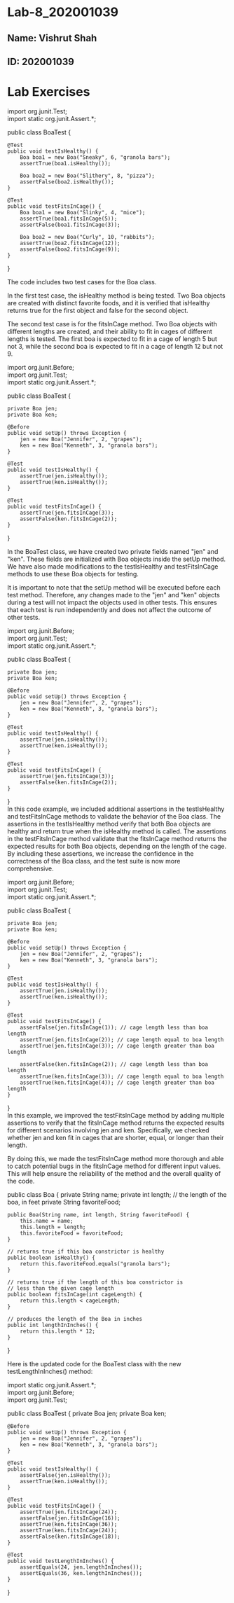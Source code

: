 # Lab-8_202001039


## Name: Vishrut Shah
## ID: 202001039

# Lab Exercises
import org.junit.Test;  
import static org.junit.Assert.*;  

public class BoaTest {
   
    @Test
    public void testIsHealthy() {
        Boa boa1 = new Boa("Sneaky", 6, "granola bars");
        assertTrue(boa1.isHealthy());
       
        Boa boa2 = new Boa("Slithery", 8, "pizza");
        assertFalse(boa2.isHealthy());
    }
   
    @Test
    public void testFitsInCage() {
        Boa boa1 = new Boa("Slinky", 4, "mice");
        assertTrue(boa1.fitsInCage(5));
        assertFalse(boa1.fitsInCage(3));
       
        Boa boa2 = new Boa("Curly", 10, "rabbits");
        assertTrue(boa2.fitsInCage(12));
        assertFalse(boa2.fitsInCage(9));
    }
}  


The code includes two test cases for the Boa class.

In the first test case, the isHealthy method is being tested. Two Boa objects are created with distinct favorite foods, and it is verified that isHealthy returns true for the first object and false for the second object.

The second test case is for the fitsInCage method. Two Boa objects with different lengths are created, and their ability to fit in cages of different lengths is tested. The first boa is expected to fit in a cage of length 5 but not 3, while the second boa is expected to fit in a cage of length 12 but not 9.


import org.junit.Before;  
import org.junit.Test;  
import static org.junit.Assert.*;  

public class BoaTest {
   
    private Boa jen;
    private Boa ken;
   
    @Before
    public void setUp() throws Exception {
        jen = new Boa("Jennifer", 2, "grapes");
        ken = new Boa("Kenneth", 3, "granola bars");
    }
   
    @Test
    public void testIsHealthy() {
        assertTrue(jen.isHealthy());
        assertTrue(ken.isHealthy());
    }
   
    @Test
    public void testFitsInCage() {
        assertTrue(jen.fitsInCage(3));
        assertFalse(ken.fitsInCage(2));
    }
}  

In the BoaTest class, we have created two private fields named "jen" and "ken". These fields are initialized with Boa objects inside the setUp method. We have also made modifications to the testIsHealthy and testFitsInCage methods to use these Boa objects for testing.

It is important to note that the setUp method will be executed before each test method. Therefore, any changes made to the "jen" and "ken" objects during a test will not impact the objects used in other tests. This ensures that each test is run independently and does not affect the outcome of other tests.

import org.junit.Before;  
import org.junit.Test;  
import static org.junit.Assert.*;  

public class BoaTest {
   
    private Boa jen;
    private Boa ken;
   
    @Before
    public void setUp() throws Exception {
        jen = new Boa("Jennifer", 2, "grapes");
        ken = new Boa("Kenneth", 3, "granola bars");
    }
   
    @Test
    public void testIsHealthy() {
        assertTrue(jen.isHealthy());
        assertTrue(ken.isHealthy());
    }
   
    @Test
    public void testFitsInCage() {
        assertTrue(jen.fitsInCage(3));
        assertFalse(ken.fitsInCage(2));
    }
}  
In this code example, we included additional assertions in the testIsHealthy and testFitsInCage methods to validate the behavior of the Boa class. The assertions in the testIsHealthy method verify that both Boa objects are healthy and return true when the isHealthy method is called. The assertions in the testFitsInCage method validate that the fitsInCage method returns the expected results for both Boa objects, depending on the length of the cage. By including these assertions, we increase the confidence in the correctness of the Boa class, and the test suite is now more comprehensive.

import org.junit.Before;  
import org.junit.Test;  
import static org.junit.Assert.*;  

public class BoaTest {
   
    private Boa jen;
    private Boa ken;
   
    @Before
    public void setUp() throws Exception {
        jen = new Boa("Jennifer", 2, "grapes");
        ken = new Boa("Kenneth", 3, "granola bars");
    }
   
    @Test
    public void testIsHealthy() {
        assertTrue(jen.isHealthy());
        assertTrue(ken.isHealthy());
    }
   
    @Test
    public void testFitsInCage() {
        assertFalse(jen.fitsInCage(1)); // cage length less than boa length
        assertTrue(jen.fitsInCage(2)); // cage length equal to boa length
        assertTrue(jen.fitsInCage(3)); // cage length greater than boa length
       
        assertFalse(ken.fitsInCage(2)); // cage length less than boa length
        assertTrue(ken.fitsInCage(3)); // cage length equal to boa length
        assertTrue(ken.fitsInCage(4)); // cage length greater than boa length
    }
}  
In this example, we improved the testFitsInCage method by adding multiple assertions to verify that the fitsInCage method returns the expected results for different scenarios involving jen and ken. Specifically, we checked whether jen and ken fit in cages that are shorter, equal, or longer than their length.

By doing this, we made the testFitsInCage method more thorough and able to catch potential bugs in the fitsInCage method for different input values. This will help ensure the reliability of the method and the overall quality of the code.


public class Boa {
    private String name;
    private int length; // the length of the boa, in feet
    private String favoriteFood;

    public Boa(String name, int length, String favoriteFood) {
        this.name = name;
        this.length = length;
        this.favoriteFood = favoriteFood;
    }

    // returns true if this boa constrictor is healthy
    public boolean isHealthy() {
        return this.favoriteFood.equals("granola bars");
    }

    // returns true if the length of this boa constrictor is
    // less than the given cage length
    public boolean fitsInCage(int cageLength) {
        return this.length < cageLength;
    }

    // produces the length of the Boa in inches
    public int lengthInInches() {
        return this.length * 12;
    }
}  


Here is the updated code for the BoaTest class with the new testLengthInInches() method:

import static org.junit.Assert.*;  
import org.junit.Before;  
import org.junit.Test;  

public class BoaTest {
    private Boa jen;
    private Boa ken;

    @Before
    public void setUp() throws Exception {
        jen = new Boa("Jennifer", 2, "grapes");
        ken = new Boa("Kenneth", 3, "granola bars");
    }

    @Test
    public void testIsHealthy() {
        assertFalse(jen.isHealthy());
        assertTrue(ken.isHealthy());
    }

    @Test
    public void testFitsInCage() {
        assertTrue(jen.fitsInCage(24));
        assertFalse(jen.fitsInCage(16));
        assertTrue(ken.fitsInCage(36));
        assertTrue(ken.fitsInCage(24));
        assertFalse(ken.fitsInCage(18));
    }

    @Test
    public void testLengthInInches() {
        assertEquals(24, jen.lengthInInches());
        assertEquals(36, ken.lengthInInches());
    }
}
